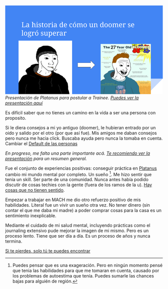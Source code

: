 ![trainee](Varios/cambios-internos/trainee.png)
*Presentación de Platanus para postular a Trainee. [Puedes ver la presentación aquí](https://docs.google.com/presentation/d/1UiPcVMRNiXyKvZCWVaZLnkx6R7XtfzwY8nQ776uYOEk/edit?usp=sharing)*

Es difícil saber que no tienes un camino en la vida a ser una persona con proposito. 
 
Si le diera consejos a mi yo antiguo (doomer), le hubieran entrado por un oido y salido por el otro (por que así fue). Mis amigos me daban consejos pero nunca me hacia click. Buscaba ayuda pero nunca la tomaba en cuenta. Cambiar el [Default de las personas](Varios/cambios-internos/Default%20de%20las%20personas.md)

*En progreso, me falta una parte importante acá. [Te recomiendo ver la presentación](https://docs.google.com/presentation/d/1UiPcVMRNiXyKvZCWVaZLnkx6R7XtfzwY8nQ776uYOEk/edit?usp=sharing) para un resumen general.*

Fue el conjunto de experiencias positivas: conseguir práctica en [Platanus](https://platan.us/) cambio mi mundo mental por completo. Un sueño [^1]. Me hizo sentir que tenia un skill. Ser parte de una comunidad. Nunca antes había podido discutir de cosas techies con la gente (fuera de los ramos de la u). [Hay cosas que no tienen sentido](Varios/sueños/Hay%20cosas%20que%20no%20tienen%20sentido.md).

Empezar a trabajar en MACH me dio otro refuerzo positivo de mis habilidades. Literal fue un vivir un sueño otra vez. No tener dinero (sin contar el que me daba mi madre) a poder comprar cosas para la casa es un sentimiento inexplicable.

Mediante el cuidado de mi salud mental, incluyendo prácticas como el journaling extensivo pude mejorar la imagen de mi mismo. Pero es un proceso lento. Tiene que ser día a día. Es un proceso de años y nunca termina.

[Si te pierdes, solo tú te puedes encontrar](Varios/cambios-internos/Si%20te%20pierdes,%20solo%20tú%20te%20puedes%20encontrar.md)

[^1]:  Puedes pensar que es una exageración. Pero en ningún momento pensé que tenia las habilidades para que me tomaran en cuenta, causado por los problemas de autoestima que tenía. Puedes sumarle  las chances bajas para alguién de región.